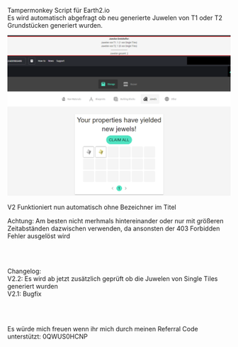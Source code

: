 Tampermonkey Script für Earth2.io <br>
Es wird automatisch abgefragt ob neu generierte Juwelen von T1 oder T2 Grundstücken generiert wurden.


![alt text](https://github.com/ExKcir/Earth2Scripts/blob/main/Deutsch/JuwelenErntehelfer/V2/JuwelenErnteHelferVorschauV2.PNG?raw=true)



V2 Funktioniert nun automatisch ohne Bezeichner im Titel


Achtung: Am besten nicht merhmals hintereinander oder nur mit größeren Zeitabständen dazwischen verwenden,
da ansonsten der 403 Forbidden Fehler ausgelöst wird

<br><br>

Changelog:<br>
V2.2: Es wird ab jetzt zusätzlich geprüft ob die Juwelen von Single Tiles generiert wurden<br>
V2.1: Bugfix

<br><br>

Es würde mich freuen wenn ihr mich durch meinen Referral Code unterstützt: 0QWUS0HCNP